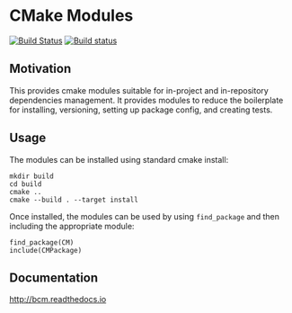 CMake Modules
=============
[![Build Status](https://travis-ci.com/BoostCMake/cmake_modules.svg?branch=master)](https://travis-ci.com/BoostCMake/cmake_modules) [![Build status](https://ci.appveyor.com/api/projects/status/f3qe31c4hd7iwumn/branch/master?svg=true)](https://ci.appveyor.com/project/nemo1369/cmake-modules/branch/master)

Motivation
----------

This provides cmake modules suitable for in-project and in-repository dependencies management. It provides modules to reduce the boilerplate for installing, versioning, setting up package config, and creating tests.

Usage
-----

The modules can be installed using standard cmake install:

    mkdir build
    cd build
    cmake ..
    cmake --build . --target install

Once installed, the modules can be used by using `find_package` and then including the appropriate module:

    find_package(CM)
    include(CMPackage)

Documentation
-------------

http://bcm.readthedocs.io
